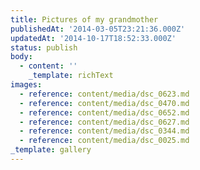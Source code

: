 ```yaml
---
title: Pictures of my grandmother
publishedAt: '2014-03-05T23:21:36.000Z'
updatedAt: '2014-10-17T18:52:33.000Z'
status: publish
body:
  - content: ''
    _template: richText
images:
  - reference: content/media/dsc_0623.md
  - reference: content/media/dsc_0470.md
  - reference: content/media/dsc_0652.md
  - reference: content/media/dsc_0627.md
  - reference: content/media/dsc_0344.md
  - reference: content/media/dsc_0025.md
_template: gallery
---
```


